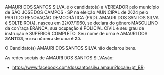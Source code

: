 AMAURI DOS SANTOS SILVA, é o candidato(a) a VEREADOR pelo município de SÃO JOSÉ DOS CAMPOS - SP na eleição MUNICIPAL de 2024 pelo PARTIDO RENOVAÇÃO DEMOCRÁTICA (PRD). AMAURI DOS SANTOS SILVA é SOLTEIRO(A), nasceu em 22/07/1960, se declara do gênero MASCULINO da cor/raça BRANCA, sua ocupação é POLICIAL CIVIL e seu grau de instrução é SUPERIOR COMPLETO. Seu nome de urna é AMAURI DOS SANTOS, e seu número de urna é 25.

O Candidato(a) AMAURI DOS SANTOS SILVA não declarou bens.


As redes sociais de AMAURI DOS SANTOS SILVAsão:
- https://www.facebook.com/dossantossilva.amauri?locale=pt_BR;